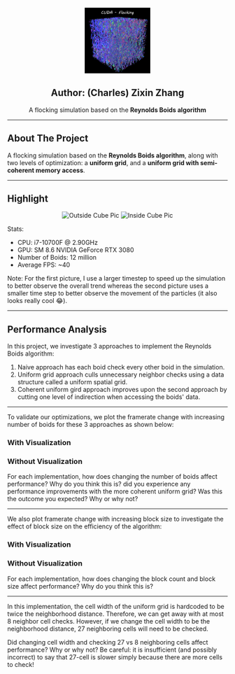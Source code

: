 <p align="center">
  <img src="images/logo.png" alt="Logo" width="150" height="150">
  <h2 align="center">Author: (Charles) Zixin Zhang</h2>
  <p align="center">
    A flocking simulation based on the <strong>Reynolds Boids algorithm</strong>
  </p>
</p>

--- 
## About The Project

A flocking simulation based on the <strong>Reynolds Boids algorithm</strong>, along with two levels of optimization: a <strong>uniform grid</strong>, and a <strong>uniform grid with semi-coherent memory access</strong>.

--- 
## Highlight

<p align="center">
  <img src="images/outSideCube.gif" alt="Outside Cube Pic" width="640" height="360">
  <img src="images/insideCube.gif" alt="Inside Cube Pic" width="640" height="360">
</p>


Stats: 
- CPU: i7-10700F @ 2.90GHz
- GPU: SM 8.6 NVIDIA GeForce RTX 3080
- Number of Boids: 12 million 
- Average FPS: ~40

Note: For the first picture, I use a larger timestep to speed up the simulation to better observe the overall trend whereas the second picture uses a smaller time step to better observe the movement of the particles (it also looks really cool :joy:).

--- 

## Performance Analysis

In this project, we investigate 3 approaches to implement the Reynolds Boids algorithm:

1. Naive approach has each boid check every other boid in the simulation. 
2. Uniform grid approach culls unnecessary neighbor checks using a data structure called a uniform spatial grid. 
3. Coherent uniform gird approach improves upon the second approach by cutting one level of indirection when accessing the boids' data.

---
To validate our optimizations, we plot the framerate change with increasing number of boids for these 3 approaches as shown below: 

### With Visualization

### Without Visualization

For each implementation, how does changing the number of boids affect performance? Why do you think this is?
did you experience any performance improvements with the more coherent uniform grid? Was this the outcome you expected? Why or why not?

---
We also plot framerate change with increasing block size to investigate the effect of block size on the efficiency of the algorithm: 

### With Visualization

### Without Visualization

For each implementation, how does changing the block count and block size affect performance? Why do you think this is?

---
In this implementation, the cell width of the uniform grid is hardcoded to be twice the neighborhood distance. Therefore, we can get away with at most 8 neighbor cell checks. However, if we change the cell width to be the neighborhood distance, 27 neighboring cells will need to be checked. 

Did changing cell width and checking 27 vs 8 neighboring cells affect performance? Why or why not? Be careful: it is insufficient (and possibly incorrect) to say that 27-cell is slower simply because there are more cells to check!

